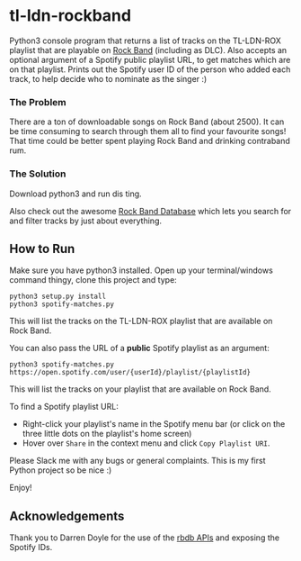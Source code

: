 # tl-ldn-rockband

Python3 console program that returns a list of tracks on the TL-LDN-ROX playlist that are playable on [Rock Band](http://www.rockband4.com/) (including as DLC). Also accepts an optional argument of a Spotify public playlist URL, to get matches which are on that playlist. Prints out the Spotify user ID of the person who added each track, to help decide who to nominate as the singer :)

### The Problem
There are a ton of downloadable songs on Rock Band (about 2500). It can be time consuming to search through them all to find your favourite songs! That time could be better spent playing Rock Band and drinking contraband rum.

### The Solution
Download python3 and run dis ting.

Also check out the awesome [Rock Band Database](http://rbdb.online/) which lets you search for and filter tracks by just about everything.

## How to Run

Make sure you have python3 installed. Open up your terminal/windows command thingy, clone this project and type:

```
python3 setup.py install
python3 spotify-matches.py
```

This will list the tracks on the TL-LDN-ROX playlist that are available on Rock Band.

You can also pass the URL of a **public** Spotify playlist as an argument:

```
python3 spotify-matches.py https://open.spotify.com/user/{userId}/playlist/{playlistId}
```

This will list the tracks on your playlist that are available on Rock Band.

To find a Spotify playlist URL:
* Right-click your playlist's name in the Spotify menu bar (or click on the three little dots on the playlist's home screen)
* Hover over `Share` in the context menu and click `Copy Playlist URI`.

Please Slack me with any bugs or general complaints. This is my first Python project so be nice :)

Enjoy!

## Acknowledgements
Thank you to Darren Doyle for the use of the [rbdb APIs](http://rbdb.online/) and exposing the Spotify IDs.
